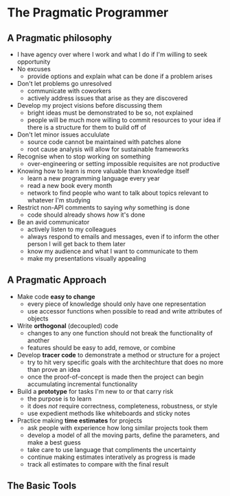 # The Pragmatic Programmer

## A Pragmatic philosophy
- I have agency over where I work and what I do if I'm willing to seek opportunity
- No excuses
  - provide options and explain what can be done if a problem arises
- Don't let problems go unresolved
  - communicate with coworkers
  - actively address issues that arise as they are discovered
- Develop my project visions before discussing them
  - bright ideas must be demonstrated to be so, not explained
  - people will be much more willing to commit resources to your idea if there is a structure for them to build off of
- Don't let minor issues accululate
  - source code cannot be maintained with patches alone
  - root cause analysis will allow for sustainable frameworks
- Recognise when to stop working on something
  - over-engineering or setting impossible requisites are not productive
- Knowing how to learn is more valuable than knowledge itself
  - learn a new programming language every year
  - read a new book every month
  - network to find people who want to talk about topics relevant to whatever I'm studying
- Restrict non-API comments to saying *why* something is done
  - code should already shows *how* it's done
- Be an avid communicator
  - actively listen to my colleagues
  - always respond to emails and messages, even if to inform the other person I will get back to them later
  - know my audience and what I want to communicate to them
  - make my presentations visually appealing

## A Pragmatic Approach
- Make code **easy to change**
  - every piece of knowledge should only have one representation
  - use accessor functions when possible to read and write attributes of objects
- Write **orthogonal** (decoupled) code
  - changes to any one function should not break the functionality of another
  - features should be easy to add, remove, or combine
- Develop **tracer code** to demonstrate a method or structure for a project
  - try to hit very specific goals with the architechture that does no more than prove an idea
  - once the proof-of-concept is made then the project can begin accumulating incremental functionality
- Build a **prototype** for tasks I'm new to or that carry risk
  - the purpose is to learn
  - it does *not* require correctness, completeness, robustness, or style
  - use expedient methods like whiteboards and sticky notes
- Practice making **time estimates** for projects
  - ask people with experience how long similar projects took them
  - develop a model of all the moving parts, define the parameters, and make a best guess
  - take care to use language that compliments the uncertainty
  - continue making estimates interatively as progress is made
  - track all estimates to compare with the final result

## The Basic Tools
